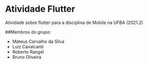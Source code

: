 # Atividade Flutter

Atividade sobre flutter para a disciplina de Mobile na UFBA (2021.2)


##Membros do grupo:
- Mateus Carvalho da Silva
- Luiz Cavalcanti
- Roberto Rangel
- Bruno Oliveira